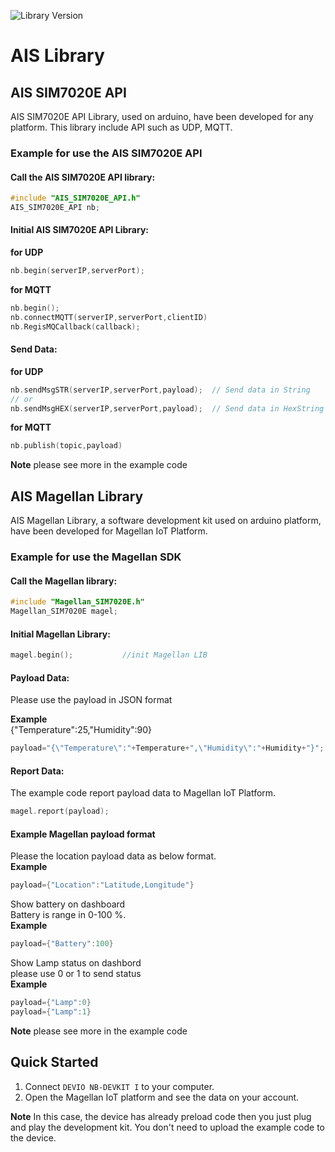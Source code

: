 ![Library Version](https://img.shields.io/badge/Version-1.4.0-green)

# AIS Library

## AIS SIM7020E API
AIS SIM7020E API Library, used on arduino, have been developed for 
any platform. This library include API such as UDP, MQTT.
### Example for use the AIS SIM7020E API
#### Call the AIS SIM7020E API library:
```cpp
#include "AIS_SIM7020E_API.h"
AIS_SIM7020E_API nb;
```
#### Initial AIS SIM7020E API Library:
**for UDP**
```cpp
nb.begin(serverIP,serverPort);    
```
**for MQTT**
```cpp
nb.begin();    
nb.connectMQTT(serverIP,serverPort,clientID)
nb.RegisMQCallback(callback);     
```
#### Send Data:
**for UDP**
```cpp
nb.sendMsgSTR(serverIP,serverPort,payload);  // Send data in String 
// or
nb.sendMsgHEX(serverIP,serverPort,payload);  // Send data in HexString   
```
**for MQTT**
```cpp
nb.publish(topic,payload)  
``` 
 **Note** please see more in the example code  
 
## AIS Magellan Library
AIS Magellan Library, a software development kit used on arduino platform, have been developed for 
Magellan IoT Platform.  

### Example for use the Magellan SDK
#### Call the Magellan library:
```cpp
#include "Magellan_SIM7020E.h"
Magellan_SIM7020E magel;
```
#### Initial Magellan Library:
```cpp
magel.begin();           //init Magellan LIB
```
#### Payload Data: 
Please use the payload in JSON format 

**Example**\
{"Temperature":25,"Humidity":90}

```cpp
payload="{\"Temperature\":"+Temperature+",\"Humidity\":"+Humidity+"}";
```
#### Report Data:
The example code report payload data to Magellan IoT Platform.
```cpp
magel.report(payload);
```
#### Example Magellan payload format
Please the location payload data as below format.\
**Example**
```cpp
payload={"Location":"Latitude,Longitude"}
```
Show battery on dashboard\
Battery is range in 0-100 %.\
**Example**
```cpp
payload={"Battery":100}   
```
Show Lamp status on dashbord\
please use 0 or 1 to send status\
**Example**
```cpp
payload={"Lamp":0} 
payload={"Lamp":1}
```
**Note** please see more in the example code 
## Quick Started
  1. Connect `DEVIO NB-DEVKIT I` to your computer.
  2. Open the Magellan IoT platform and see the data on your account.

**Note** In this case, the device has already preload code then you just plug and play the development kit. You don't need to upload the example code to the device.